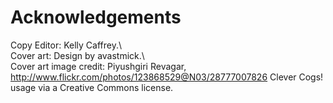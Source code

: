 
# Acknowledgements

Copy Editor: Kelly Caffrey.\ 
\
Cover art: Design by avastmick.\ 
\
Cover art image credit: Piyushgiri Revagar, http://www.flickr.com/photos/123868529@N03/28777007826 Clever Cogs! usage via a Creative Commons license.